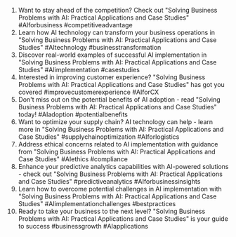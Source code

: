 1. Want to stay ahead of the competition? Check out "Solving Business Problems with AI: Practical Applications and Case Studies" #AIforbusiness #competitiveadvantage
2. Learn how AI technology can transform your business operations in "Solving Business Problems with AI: Practical Applications and Case Studies" #AItechnology #businesstransformation
3. Discover real-world examples of successful AI implementation in "Solving Business Problems with AI: Practical Applications and Case Studies" #AIimplementation #casestudies
4. Interested in improving customer experience? "Solving Business Problems with AI: Practical Applications and Case Studies" has got you covered #improvecustomerexperience #AIforCX
5. Don't miss out on the potential benefits of AI adoption - read "Solving Business Problems with AI: Practical Applications and Case Studies" today! #AIadoption #potentialbenefits
6. Want to optimize your supply chain? AI technology can help - learn more in "Solving Business Problems with AI: Practical Applications and Case Studies" #supplychainoptimization #AIforlogistics
7. Address ethical concerns related to AI implementation with guidance from "Solving Business Problems with AI: Practical Applications and Case Studies" #AIethics #compliance
8. Enhance your predictive analytics capabilities with AI-powered solutions - check out "Solving Business Problems with AI: Practical Applications and Case Studies" #predictiveanalytics #AIforbusinessinsights
9. Learn how to overcome potential challenges in AI implementation with "Solving Business Problems with AI: Practical Applications and Case Studies" #AIimplementationchallenges #bestpractices
10. Ready to take your business to the next level? "Solving Business Problems with AI: Practical Applications and Case Studies" is your guide to success #businessgrowth #AIapplications
